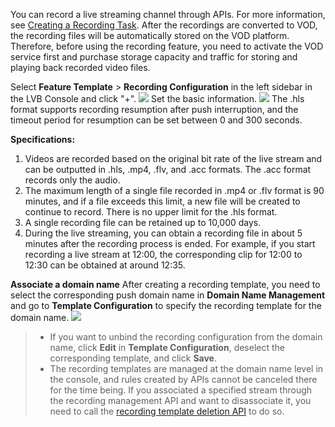 You can record a live streaming channel through APIs. For more information, see [Creating a Recording Task](https://intl.cloud.tencent.com/document/product/267/30847).
After the recordings are converted to VOD, the recording files will be automatically stored on the VOD platform. Therefore, before using the recording feature, you need to activate the VOD service first and purchase storage capacity and traffic for storing and playing back recorded video files. 

Select **Feature Template** > **Recording Configuration** in the left sidebar in the LVB Console and click "+".
![](https://main.qcloudimg.com/raw/1c3f2c9b2ff45a9e67522a75e5213c18.png)
Set the basic information.
![](https://main.qcloudimg.com/raw/e9fc563c3fba24ffc85f29b88b85adab.png)
The .hls format supports recording resumption after push interruption, and the timeout period for resumption can be set between 0 and 300 seconds.

**Specifications:**
1. Videos are recorded based on the original bit rate of the live stream and can be outputted in .hls, .mp4, .flv, and .acc formats. The .acc format records only the audio.
2. The maximum length of a single file recorded in .mp4 or .flv format is 90 minutes, and if a file exceeds this limit, a new file will be created to continue to record. There is no upper limit for the .hls format.
3. A single recording file can be retained up to 10,000 days.
4. During the live streaming, you can obtain a recording file in about 5 minutes after the recording process is ended. For example, if you start recording a live stream at 12:00, the corresponding clip for 12:00 to 12:30 can be obtained at around 12:35.

**Associate a domain name**
After creating a recording template, you need to select the corresponding push domain name in **Domain Name Management** and go to **Template Configuration** to specify the recording template for the domain name.
![](https://main.qcloudimg.com/raw/8f024817b2c842fcf00139558984a1a2.png)


>- If you want to unbind the recording configuration from the domain name, click **Edit** in **Template Configuration**, deselect the corresponding template, and click **Save**.
>[](https://main.qcloudimg.com/raw/f5dbc62a52e371bdf5e70f6a891930fa.png)
>- The recording templates are managed at the domain name level in the console, and rules created by APIs cannot be canceled there for the time being. If you associated a specified stream through the recording management API and want to disassociate it, you need to call the [recording template deletion API](https://intl.cloud.tencent.com/document/product/267/30842) to do so.
